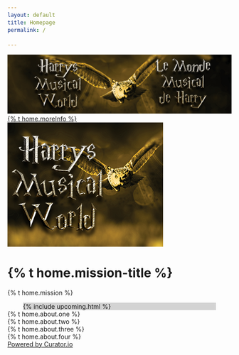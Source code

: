 ```yaml
---
layout: default
title: Homepage
permalink: /

---
```

<div class="main content container-fluid">
    <div class="background-image"></div>
    <div class="parallax">
        <div id="carouselExampleControls" class="carousel slide carousel-computer" data-ride="carousel">
            <div class="carousel-inner">
                <div class="carousel-item active">
                    <img id="SWcarousel-img" class="d-block w-100" src="/assets/img/concerts-single/2019-2020/HMWBanner.png" alt="HMW">
                    <div class="carousel-caption ">
                        <a id="SWcarousel" onmouseenter="grey(this.id)" onmouseout="unGrey(this.id)" href="Disney.html" class="btn btn-maroon">{% t home.moreInfo %}</a>
                    </div>
                </div>
            </div>
        </div>
        <div id="carouselExampleControls-mobile" class="carousel slide carousel-mobile" data-ride="carousel">
            <div class="carousel-inner">
                <div class="carousel-item active">
                    <a href="Disney.html"><img id="SWcarousel-img-mobile" class="d-block w-100" src="/assets/img/concerts-full/2019-2020/HMW2Detail.png" alt="HMW"></a>
                </div>
            </div>
        </div>
        <div class="row mission-statement">
            <div class="col">
                <h1 data-aos="fade-right" data-aos-duration="1000">{% t home.mission-title %}</h1>
                <p data-aos="fade-left" data-aos-duration="1000" data-aos-delay="500">{% t home.mission %}</p>
            </div>
        </div>
        <div style="margin: 0 35px; background-color: lightgrey;">
            {% include upcoming.html %}
        </div>
        <!-- SM and About Us -->
        <div class="row">
            <div class="col-md-5 offset-md-1">
                <div class="row">
                    <div class="col about-us-main" data-aos="fade-in" data-aos-duration="1000">{% t home.about.one %}</div>
                </div>
                <div class="row">
                    <div class="col about-us-main" data-aos="fade-in" data-aos-duration="1000">{% t home.about.two %}</div>
                </div>
                <div class="row">
                    <div class="col about-us-main" data-aos="fade-in" data-aos-duration="1000">{% t home.about.three %}</div>
                </div>
                <div class="row">
                    <div class="col about-us-main" data-aos="fade-in" data-aos-duration="1000">{% t home.about.four %}</div>
                </div>
            </div>
            <div class="col-md-5 offset-md-1" id="curator-feed"><a href="https://curator.io" target="_blank" class="crt-logo crt-tag">Powered by Curator.io</a></div>
        </div>
    </div>
</div>



